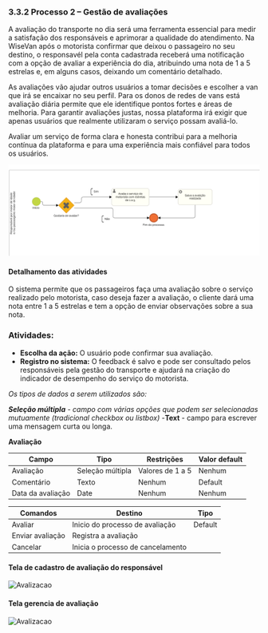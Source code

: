 ### 3.3.2 Processo 2 – Gestão de avaliações

A avaliação do transporte no dia será uma ferramenta essencial para medir a satisfação dos responsáveis e aprimorar a qualidade do atendimento. Na WiseVan após o motorista confirmar que deixou o passageiro no seu destino, o responsavél pela conta cadastrada receberá uma notificação com a opção de avaliar a experiência do dia, atribuindo uma nota de 1 a 5 estrelas e, em alguns casos, deixando um comentário detalhado.

As avaliações vão ajudar outros usuários a tomar decisões e escolher a van que irá se encaixar no seu perfil. Para os donos de redes de vans está avaliação diária permite que ele identifique pontos fortes e áreas de melhoria. Para garantir avaliações justas, nossa plataforma irá exigir que apenas usuários que realmente utilizaram o serviço possam avaliá-lo. 

Avaliar um serviço de forma clara e honesta contribui para a melhoria contínua da plataforma e para uma experiência mais confiável para todos os usuários.

![Gestao de avaliacoes](images/bpmn-avaliacao.png)


#### Detalhamento das atividades

O sistema permite que os passageiros faça uma avaliação sobre o serviço realizado pelo motorista, caso deseja fazer a avaliação, o cliente dará uma nota entre 1 a 5 estrelas e tem a opção de enviar observações sobre a sua nota.

### Atividades:  
- **Escolha da ação:** O usuário pode confirmar sua avaliação.  
- **Registro no sistema:** O feedback é salvo e pode ser consultado pelos responsáveis pela gestão do transporte e ajudará na criação do indicador de desempenho do serviço do motorista.  


_Os tipos de dados a serem utilizados são:_

_**Seleção múltipla** - campo com várias opções que podem ser selecionadas mutuamente (tradicional checkbox ou listbox)_
-**Text** - campo para escrever uma mensagem curta ou longa.

**Avaliação**

| **Campo**             | **Tipo**           | **Restrições**         | **Valor default** |
| ---                   | ---                | ---                    | ---               |
| Avaliação             | Seleção múltipla   | Valores de 1 a 5       | Nenhum            |
| Comentário            | Texto              | Nenhum                 | Default           |
| Data da avaliação     | Date               | Nenhum                 | Nenhum            |


| **Comandos**         |  **Destino**                   | **Tipo** |
| ---                  | ---                            | ---               |
| Avaliar              | Inicio do processo de avaliação| Default           |
| Enviar avaliação     | Registra a avaliação           |                   |
| Cancelar             | Inicia o processo de cancelamento|                 |


#### **Tela de  cadastro de avaliação do responsável**
![Avalizacao](images/tela-avaliacao.png)

#### **Tela gerencia de avaliação**
![Avalizacao](images/tela-avaliacao-2.png)

